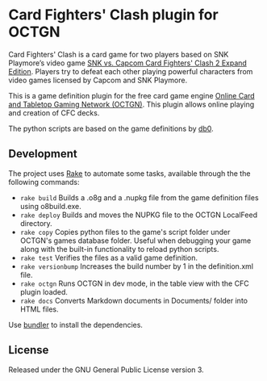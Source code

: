 # Card Fighters' Clash plugin for OCTGN
Card Fighters' Clash is a card game for two players based on SNK Playmore’s video game [SNK vs. Capcom Card Fighters' Clash 2 Expand Edition](http://neogeo.freeplaytech.com/svc-2/). Players try to defeat each other playing powerful characters from video games licensed by Capcom and SNK Playmore.

This is a game definition plugin for the free card game engine [Online Card and Tabletop Gaming Network (OCTGN)](http://octgn.net/). This plugin allows online playing and creation of CFC decks.

The python scripts are based on the game definitions by [db0](https://github.com/db0).

## Development
The project uses [Rake](https://github.com/ruby/rake) to automate some tasks, available through the 
the following commands:
- `rake build` Builds a .o8g and a .nupkg file from the game definition files using o8build.exe.
- `rake deploy` Builds and moves the NUPKG file to the OCTGN LocalFeed directory.
- `rake copy` Copies python files to the game's script folder under OCTGN's games database folder.
Useful when debugging your game along with the built-in functionality to reload python scripts.
- `rake test` Verifies the files as a valid game definition.
- `rake versionbump` Increases the build number by 1 in the definition.xml file.
- `rake octgn` Runs OCTGN in dev mode, in the table view with the CFC plugin loaded.
- `rake docs` Converts Markdown documents in Documents/ folder into HTML files.

Use [bundler](http://bundler.io/) to install the dependencies.


## License
Released under the GNU General Public License version 3.
